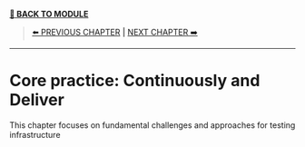 [__🧭 BACK TO MODULE__](../README.md)

> [⬅️ PREVIOUS CHAPTER](./3-configuring-stack-instances.md) __|__ [NEXT CHAPTER ➡️](./5-testing-infrastructure-stacks.md)

---

# Core practice: Continuously and Deliver

This chapter focuses on fundamental challenges and approaches for testing infrastructure
